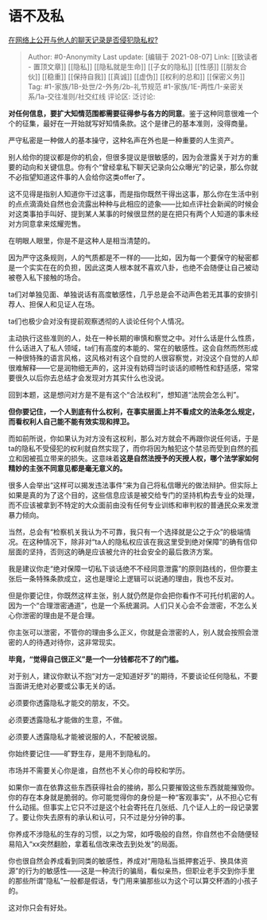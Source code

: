 # 语不及私
[在网络上公开与他人的聊天记录是否侵犯隐私权?](https://www.zhihu.com/question/477629014/answer/2043789954)

> Author: #0-Anonymity
> Last update: [编辑于 2021-08-07]
> Link: [[致读者 - 置顶文章]] [[隐私]] [[隐私就是生命]] [[子女的隐私]] [[性感]] [[朋友合伙]] [[稳重]] [[保持自我]] [[真诚]] [[虚伪]] [[权利的总和]] [[保密义务]]
> Tag: #1-家族/1B-处世/2-外务/2b-礼节规范 #1-家族/1E-两性/1-亲密关系/1a-交往准则/社交红线 
> 评论区:
> 泛讨论:

**对任何信息，要扩大知情范围都需要征得参与各方的同意**。鉴于这种同意很难一个个的征集，最好在一开始就写好知情条款。这个是律己的基本准则，没得商量。

严守私密是一种做人的基本操守，这种名声在外也是一种重要的人生资产。

别人给你的提议都是你的机会，但很多提议是很敏感的，因为会泄露关于对方的重要的动向和关键信息。你有个“曾经拿私下聊天记录向公众曝光”的记录，那么你就不必指望知道这件事的人会给你这类offer了。

这不见得是指别人知道你干过这事，而是指你既然干得出这事，那么你在生活中别的点点滴滴处自然也会流露出种种与此相应的迹象——比如点评社会新闻的时候会对这类事拍手叫好、提到某人某事的时候很显然的是在把只有两个人知道的事未经对方同意拿来炫耀兜售。

在明眼人眼里，你是不是这种人是相当清楚的。

因为严守这条规则，人的气质都是不一样的——比如，因为每一个要保守的秘密都是一个实实在在的负担，因此这类人根本就不喜欢八卦，也绝不会随便让自己被动被卷入私下接触的场合。

ta们对单独见面、单独说话有高度敏感性，几乎总是会不动声色若无其事的安排引荐人、担保人和见证人在场。

ta们也极少会对没有提前观察透彻的人谈论任何个人情况。

主动执行这些准则的人，处在一种长期的审慎和察觉之中。对什么话是什么性质，什么话进入了私人领域，ta们有高度的本能的、常在的敏感性。这会自然而然形成一种很特殊的语言风格，这风格对有这个自觉的人很容察觉，对没这个自觉的人却很难解释——它是润物细无声的，这并没有妨碍当时谈话的顺畅性和舒适感，常常要很久以后你去总结才会发现对方其实什么也没说。

回到本题，这是想问对方是不是有这个“合法权利”，想知道“法院会怎么判”。

**但你要记住，一个人到底有什么权利，在事实层面上并不看成文的法条怎么规定，而看权利人自己能不能有效实现和捍卫。**

而如前所说，你如果认为对方没有这权利，那么对方就会不再跟你说任何话，于是ta的隐私不受侵犯的权利就自然实现了，而你将因为触犯这个禁忌而受到自然的孤立和因被孤立带来的损失。这意味着**这是自然法授予的天授人权，哪个法学家如何精妙的主张不同意见都是毫无意义的。**

很多人会举出“这样可以揭发违法事件”来为自己将私信曝光的做法辩护。但实际上如果是真的为了这个目的，这些信息应该是被交给专门的坚持机构去专业的处理，而不应该被拿到不特定的大众面前由没有任何专业训练和审判权的普通民众来发泄暴力倾向。

当然，总会有“检察机关我认为不可靠，我只有一个选择就是公之于众”的极端情况。在这种情况下，除非对“ta人的隐私权应该在我这里受到绝对保障”的确有信仰层面的坚持，否则这的确是应该被允许的社会安全的最后救济方案。

我是建议你走“绝对保障一切私下谈话绝不不经同意泄露”的原则路线的，但你要主张后一条特殊条款成立，这也是理论上逻辑可以说通的理由，我也不反对。

但是你要记住，你既然这样主张，别人就仍然是你会把你看作不可托付机密的人。因为一个“合理泄密通道”，也是一个系统漏洞。人们只关心会不会泄密，不怎么关心你泄密的理由是不是合理。

你主张可以泄密，不管你的理由多么正义，你就是会泄密的人，别人就会按照会泄密的人的待遇对待你，这非常现实。

**毕竟，“觉得自己很正义”是一个一分钱都花不了的门槛。**

对于别人，建议你默认不抱“对方一定知道好歹”的期待，不要谈论任何隐私，不要当面讲无绝对必要或公事无关的话。

必须要你透露隐私才能交的朋友，不交。

必须要透露隐私才能做的生意，不做。

必须要人透露隐私才能被说服的人，不配被说服。

你始终要记住——旷野生存，是用不到隐私的。

市场并不需要关心你是谁，自然也不关心你的母校和学历。

如果你一直在依靠这些东西获得社会的接纳，那么只要摧毁这些东西就能摧毁你。你的存在本身就是脆弱的。你可能觉得你的身份是一种“客观事实”，从不担心它有什么动摇。但事实上它只不过是这个社会寄托在几张纸、几个证人上的一段记录罢了。要让你失去原有的承认和认可，只不过是分分钟的事。

你养成不涉隐私的生存的习惯，以之为常，如呼吸般的自然，你自然也不会随便轻易陷入“xx突然翻脸，拿着私信改来改去到处发”的局面。

你也很自然会养成看到同类的敏感性，养成对“用隐私当抵押套近乎、换具体资源”的行为的敏感性——这是一种流行的骗局，看似亲热，但职业老手交到你手里的那些所谓“隐私”一般都是假话，专门用来骗那些以为这个可以算交杯酒的小孩子的。

这对你只会有好处。
